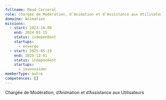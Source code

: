 ```yaml
---
fullname: Maud Corcoral
role: Chargée de Modération, d’Animation et d’Assistance aux Utilisateurs
domaine: Animation
missions:
  - start: 2023-10-09
    end: 2024-01-15
    status: independent
    startups:
      - envergo
  - start: 2025-05-19
    end: 2025-12-01
    status: independent
    startups:
      - jeveuxaider
memberType: autre
competences: []
---
```

Chargée de Modération, d’Animation et d’Assistance aux Utilisateurs
